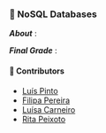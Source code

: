 ### :pushpin: NoSQL Databases

***About*** : 

***Final Grade*** : 

#### :handshake: Contributors 
- [Luís Pinto](https://github.com/L-Pinto)
- [Filipa Pereira](https://github.com/FilipaPereira00)
- [Luísa Carneiro](https://github.com/Analucar)
- [Rita Peixoto](https://github.com/rita-peixoto)
